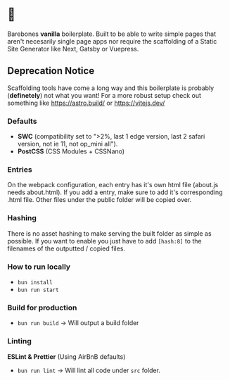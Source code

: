 # 🐰
Barebones **vanilla** boilerplate. 
Built to be able to write simple pages that aren't necesarily single page apps nor require the scaffolding of a Static Site Generator like Next, Gatsby or Vuepress.

## Deprecation Notice
Scaffolding tools have come a long way and this boilerplate is probably (**definetely**) not what you want!
For a more robust setup check out something like https://astro.build/ or https://vitejs.dev/

### Defaults
- **SWC** (compatibility set to ">2%, last 1 edge version, last 2 safari version, not ie 11, not op_mini all").
- **PostCSS** (CSS Modules + CSSNano)

### Entries
On the webpack configuration, each entry has it's own html file (about.js needs about.html). 
If you add a entry, make sure to add it's corresponding .html file. Other files under the public folder will be copied over.

### Hashing
There is no asset hashing to make serving the built folder as simple as possible. If you want to enable you just have to add `[hash:8]` to the filenames of the outputted / copied files.

### How to run locally
- `bun install`
- `bun run start`

### Build for production
- `bun run build` -> Will output a build folder

### Linting
**ESLint & Prettier** (Using AirBnB defaults)
- `bun run lint` -> Will lint all code under `src` folder.
